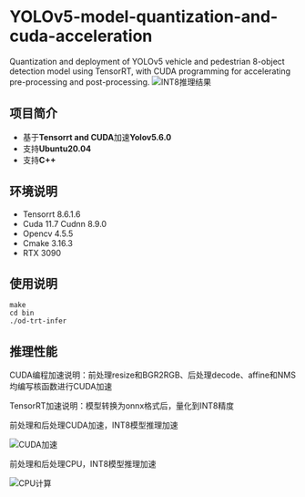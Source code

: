# YOLOv5-model-quantization-and-cuda-acceleration
Quantization and deployment of YOLOv5 vehicle and pedestrian 8-object detection model using TensorRT, with CUDA programming for accelerating pre-processing and post-processing.
![INT8推理结果](https://raw.githubusercontent.com/allrivertosea/YOLOv5-model-quantization-and-inference/main/data/result/car4-detect-int8.png)
## 项目简介

- 基于**Tensorrt and CUDA**加速**Yolov5.6.0**
- 支持**Ubuntu20.04**
- 支持**C++**

## 环境说明

- Tensorrt 8.6.1.6
- Cuda 11.7 Cudnn 8.9.0
- Opencv 4.5.5
- Cmake 3.16.3
- RTX 3090

## 使用说明

```
make
cd bin
./od-trt-infer
```

## 推理性能

CUDA编程加速说明：前处理resize和BGR2RGB、后处理decode、affine和NMS均编写核函数进行CUDA加速

TensorRT加速说明：模型转换为onnx格式后，量化到INT8精度

前处理和后处理CUDA加速，INT8模型推理加速

![CUDA加速](https://raw.githubusercontent.com/allrivertosea/YOLOv5-model-quantization-and-inference/main/data/前处理和后处理CUDA编程加速.png)

前处理和后处理CPU，INT8模型推理加速

![CPU计算](https://raw.githubusercontent.com/allrivertosea/YOLOv5-model-quantization-and-inference/main/data/前处理和后处理CPU.png)
